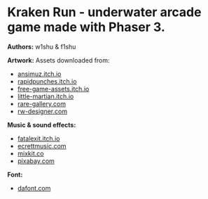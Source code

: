 # Kraken Run - underwater arcade game made with Phaser 3.

**Authors:**
w1shu & f1shu

**Artwork:**
Assets downloaded from:
- [ansimuz.itch.io](https://ansimuz.itch.io/underwater-diving)
- [rapidpunches.itch.io](https://rapidpunches.itch.io/megamarinepack)
- [free-game-assets.itch.io](https://free-game-assets.itch.io/free-fishing-pixel-art-pack)
- [little-martian.itch.io](https://little-martian.itch.io/retro-texture-pack)
- [rare-gallery.com](https://rare-gallery.com/550174-pixel-art-sea.html)
- [rw-designer.com](http://www.rw-designer.com/cursor-detail/7129)

**Music & sound effects:**
- [fatalexit.itch.io](https://fatalexit.itch.io/dark-dragon-royalty-free-cca-chiptune-music-for-games)
- [ecrettmusic.com](https://ecrettmusic.com/play)
- [mixkit.co](https://mixkit.co/free-sound-effects/)
- [pixabay.com](https://pixabay.com/users/wolfbeat-26300059/?tab=audio)

**Font:**
- [dafont.com](https://www.dafont.com/minecraft.font)